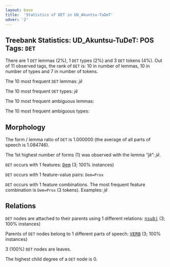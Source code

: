 ```yaml
---
layout: base
title:  'Statistics of DET in UD_Akuntsu-TuDeT'
udver: '2'
---
```


## Treebank Statistics: UD_Akuntsu-TuDeT: POS Tags: `DET`

There are 1 `DET` lemmas (2%), 1 `DET` types (2%) and 3 `DET` tokens (4%).
Out of 11 observed tags, the rank of `DET` is: 10 in number of lemmas, 10 in number of types and 7 in number of tokens.

The 10 most frequent `DET` lemmas: <em>jẽ</em>

The 10 most frequent `DET` types:  <em>jẽ</em>

The 10 most frequent ambiguous lemmas: 

The 10 most frequent ambiguous types:  



## Morphology

The form / lemma ratio of `DET` is 1.000000 (the average of all parts of speech is 1.084746).

The 1st highest number of forms (1) was observed with the lemma “jẽ”: <em>jẽ</em>.

`DET` occurs with 1 features: <tt><a href="aqz_tudet-feat-Dem.html">Dem</a></tt> (3; 100% instances)

`DET` occurs with 1 feature-value pairs: `Dem=Prox`

`DET` occurs with 1 feature combinations.
The most frequent feature combination is `Dem=Prox` (3 tokens).
Examples: <em>jẽ</em>


## Relations

`DET` nodes are attached to their parents using 1 different relations: <tt><a href="aqz_tudet-dep-nsubj.html">nsubj</a></tt> (3; 100% instances)

Parents of `DET` nodes belong to 1 different parts of speech: <tt><a href="aqz_tudet-pos-VERB.html">VERB</a></tt> (3; 100% instances)

3 (100%) `DET` nodes are leaves.

The highest child degree of a `DET` node is 0.

